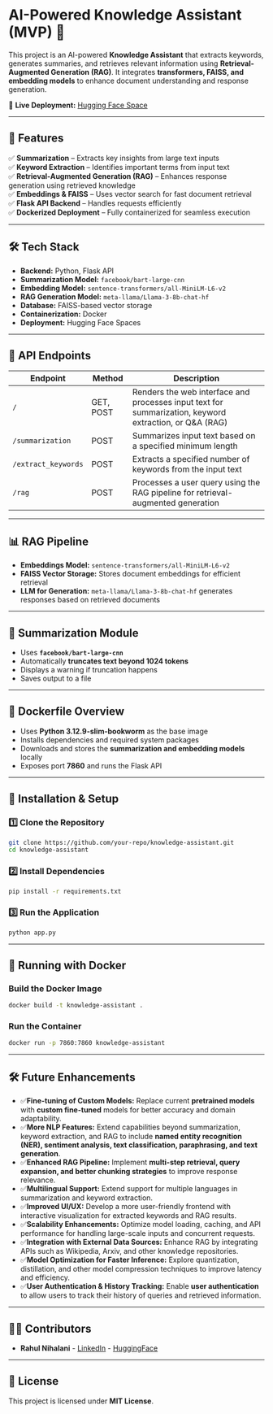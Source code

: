 # **AI-Powered Knowledge Assistant (MVP) 🚀**  

This project is an AI-powered **Knowledge Assistant** that extracts keywords, generates summaries, and retrieves relevant information using **Retrieval-Augmented Generation (RAG)**. It integrates **transformers, FAISS, and embedding models** to enhance document understanding and response generation.  

🔗 **Live Deployment:** [Hugging Face Space](https://huggingface.co/spaces/rahuln2002/knowledge-assistant)  

---

## **📌 Features**
✅ **Summarization** – Extracts key insights from large text inputs  
✅ **Keyword Extraction** – Identifies important terms from input text  
✅ **Retrieval-Augmented Generation (RAG)** – Enhances response generation using retrieved knowledge  
✅ **Embeddings & FAISS** – Uses vector search for fast document retrieval  
✅ **Flask API Backend** – Handles requests efficiently  
✅ **Dockerized Deployment** – Fully containerized for seamless execution  

---

## **🛠️ Tech Stack**
- **Backend:** Python, Flask API  
- **Summarization Model:** `facebook/bart-large-cnn`  
- **Embedding Model:** `sentence-transformers/all-MiniLM-L6-v2`  
- **RAG Generation Model:** `meta-llama/Llama-3-8b-chat-hf`  
- **Database:** FAISS-based vector storage  
- **Containerization:** Docker  
- **Deployment:** Hugging Face Spaces  

---

## **📌 API Endpoints**
| **Endpoint**  | **Method** | **Description** |
|--------------|-----------|----------------|
| `/` | GET, POST | Renders the web interface and processes input text for summarization, keyword extraction, or Q&A (RAG) |
| `/summarization` | POST | Summarizes input text based on a specified minimum length |
| `/extract_keywords` | POST | Extracts a specified number of keywords from the input text |
| `/rag` | POST | Processes a user query using the RAG pipeline for retrieval-augmented generation |

---

## **📊 RAG Pipeline**
- **Embeddings Model:** `sentence-transformers/all-MiniLM-L6-v2`  
- **FAISS Vector Storage:** Stores document embeddings for efficient retrieval  
- **LLM for Generation:** `meta-llama/Llama-3-8b-chat-hf` generates responses based on retrieved documents  

---

## **📝 Summarization Module**
- Uses **`facebook/bart-large-cnn`**  
- Automatically **truncates text beyond 1024 tokens**  
- Displays a warning if truncation happens  
- Saves output to a file  

---

## **🐳 Dockerfile Overview**
- Uses **Python 3.12.9-slim-bookworm** as the base image  
- Installs dependencies and required system packages  
- Downloads and stores the **summarization and embedding models** locally  
- Exposes port **7860** and runs the Flask API  

---

## **📌 Installation & Setup**
### **1️⃣ Clone the Repository**
```sh
git clone https://github.com/your-repo/knowledge-assistant.git
cd knowledge-assistant
```

### **2️⃣ Install Dependencies**
```sh
pip install -r requirements.txt
```

### **3️⃣ Run the Application**
```sh
python app.py
```

---

## **🚀 Running with Docker**
### **Build the Docker Image**
```sh
docker build -t knowledge-assistant .
```

### **Run the Container**
```sh
docker run -p 7860:7860 knowledge-assistant
```

---

## **🛠️ Future Enhancements**
- ✅**Fine-tuning of Custom Models:** Replace current **pretrained models** with **custom fine-tuned** models for better accuracy and domain adaptability.  
- ✅**More NLP Features:** Extend capabilities beyond summarization, keyword extraction, and RAG to include **named entity recognition (NER), sentiment analysis, text classification, paraphrasing, and text generation**.  
- ✅**Enhanced RAG Pipeline:** Implement **multi-step retrieval, query expansion, and better chunking strategies** to improve response relevance.  
- ✅**Multilingual Support:** Extend support for multiple languages in summarization and keyword extraction.  
- ✅**Improved UI/UX:** Develop a more user-friendly frontend with interactive visualization for extracted keywords and RAG results.  
- ✅**Scalability Enhancements:** Optimize model loading, caching, and API performance for handling large-scale inputs and concurrent requests.  
- ✅**Integration with External Data Sources:** Enhance RAG by integrating APIs such as Wikipedia, Arxiv, and other knowledge repositories.  
- ✅**Model Optimization for Faster Inference:** Explore quantization, distillation, and other model compression techniques to improve latency and efficiency.  
- ✅**User Authentication & History Tracking:** Enable **user authentication** to allow users to track their history of queries and retrieved information.  

---

## **👨‍💻 Contributors**
- **Rahul Nihalani** - [LinkedIn](https://www.linkedin.com/in/rahul-nihalani/) - [HuggingFace](https://huggingface.co/rahuln2002)

---

## **📜 License**
This project is licensed under **MIT License**.